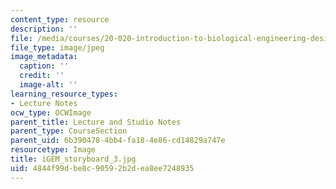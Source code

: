 ```yaml
---
content_type: resource
description: ''
file: /media/courses/20-020-introduction-to-biological-engineering-design-spring-2009/4844f99dbe8c90592b2dea8ee7248935_iGEM_storyboard_3.jpg
file_type: image/jpeg
image_metadata:
  caption: ''
  credit: ''
  image-alt: ''
learning_resource_types:
- Lecture Notes
ocw_type: OCWImage
parent_title: Lecture and Studio Notes
parent_type: CourseSection
parent_uid: 6b390478-4bb4-fa18-4e86-cd14829a747e
resourcetype: Image
title: iGEM_storyboard_3.jpg
uid: 4844f99d-be8c-9059-2b2d-ea8ee7248935
---
```

